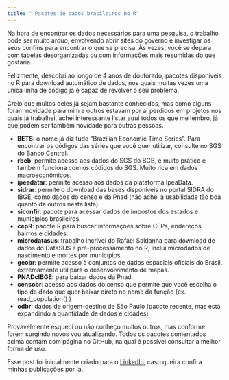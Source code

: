 ```yaml
---
title: " Pacotes de dados brasileiros no R"
---
```



Na hora de encontrar os dados necessários para uma pesquisa, o trabalho pode ser muito árduo, envolvendo abrir sites do governo e investigar os seus confins para encontrar o que se precisa. Às vezes, você se depara com tabelas desorganizadas ou com informações mais resumidas do que gostaria.

Felizmente, descobri ao longo de 4 anos de doutorado, pacotes disponíveis no R para download automático de dados, nos quais muitas vezes uma única linha de código já é capaz de revolver o seu problema.

Creio que muitos deles já sejam bastante conhecidos, mas como alguns foram novidade para mim e outros estavam por aí perdidos em projetos nos quais já trabalhei, achei interessante listar aqui todos os que me lembro, já que podem ser também novidade para outras pessoas.
- **BETS**: o nome já diz tudo “Brazilian Economic Time Series”. Para encontrar os códigos das séries que você quer utilizar, consulte no SGS do Banco Central.
- **rbcb**: permite acesso aos dados do SGS do BCB, é muito prático e também funciona com os códigos do SGS. Muito rica em dados macroeconômicos.
- **ipeadatar**: permite acesso aos dados da plataforma IpeaData.
- **sidrar**: permite o download das bases disponíveis no portal SIDRA do IBGE, como dados do censo e da Pnad (não achei a usabilidade tão boa quanto de outros nesta lista)
- **siconfir**: pacote para acessar dados de impostos dos estados e municípios brasileiros.
- **cepR**: pacote R para buscar informações sobre CEPs, endereços, bairros e cidades.
- **microdatasus**: trabalho incrível do Rafael Saldanha para download de dados do DataSUS e pré-processamento no R, inclui microdados de nascimento e mortes por municípios.
- **geobr**: permite acesso à conjuntos de dados espaciais oficiais do Brasil, extremamente útil para o desenvolvimento de mapas.
- **PNADcIBGE**: para baixar dados da Pnad.
- **censobr**: acesso aos dados do censo que permite que você escolha o tipo de dado que quer baixar direto no nome da função (ex. read_population() )
- **odbr**: dados de origem-destino de São Paulo (pacote recente, mas está expandindo a quantidade de dados e cidades)

Provavelmente esqueci ou não conheço muitos outros, mas conforme forem surgindo novos vou atualizando. Todos os pacotes comentados acima contam com página no GitHub, na qual é possível consultar a melhor forma de uso.

Esse post foi inicialmente criado para o [LinkedIn](https://www.linkedin.com/in/natalia-sarellas/), caso queira confira minhas publicações por lá.

